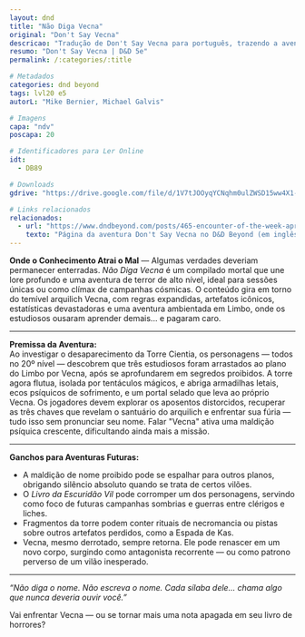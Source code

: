 ```yaml
---
layout: dnd
title: "Não Diga Vecna"
original: "Don't Say Vecna"
descricao: "Tradução de Don't Say Vecna para português, trazendo a aventura para a comunidade brasileira."
resumo: "Don't Say Vecna | D&D 5e"
permalink: /:categories/:title

# Metadados
categories: dnd beyond
tags: lvl20 e5
autorL: "Mike Bernier, Michael Galvis"

# Imagens
capa: "ndv"
poscapa: 20

# Identificadores para Ler Online
idt:
  - DB89

# Downloads
gdrive: "https://drive.google.com/file/d/1V7tJOOyqYCNqhm0ulZWSD15ww4X1-m8-/view?usp=sharing"

# Links relacionados
relacionados:
  - url: "https://www.dndbeyond.com/posts/465-encounter-of-the-week-april-showers-and-foul"
    texto: "Página da aventura Don't Say Vecna no D&D Beyond (em inglês)"
---
```


**Onde o Conhecimento Atrai o Mal** — Algumas verdades deveriam permanecer enterradas. _Não Diga Vecna_ é um compilado
mortal que une lore profundo e uma aventura de terror de alto nível, ideal para sessões únicas ou como clímax de
campanhas cósmicas. O conteúdo gira em torno do temível arquilich Vecna, com regras expandidas, artefatos icônicos,
estatísticas devastadoras e uma aventura ambientada em Limbo, onde os estudiosos ousaram aprender demais... e pagaram
caro.

---

**Premissa da Aventura:**  
Ao investigar o desaparecimento da Torre Cientia, os personagens — todos no 20º nível — descobrem que três estudiosos
foram arrastados ao plano do Limbo por Vecna, após se aprofundarem em segredos proibidos. A torre agora flutua, isolada
por tentáculos mágicos, e abriga armadilhas letais, ecos psíquicos de sofrimento, e um portal selado que leva ao próprio
Vecna. Os jogadores devem explorar os aposentos distorcidos, recuperar as três chaves que revelam o santuário do
arquilich e enfrentar sua fúria — tudo isso sem pronunciar seu nome. Falar "Vecna" ativa uma maldição psíquica
crescente, dificultando ainda mais a missão.

---

**Ganchos para Aventuras Futuras:**

-   A maldição de nome proibido pode se espalhar para outros planos, obrigando silêncio absoluto quando se trata de
    certos vilões.
-   O _Livro da Escuridão Vil_ pode corromper um dos personagens, servindo como foco de futuras campanhas sombrias e
    guerras entre clérigos e liches.
-   Fragmentos da torre podem conter rituais de necromancia ou pistas sobre outros artefatos perdidos, como a Espada de
    Kas.
-   Vecna, mesmo derrotado, sempre retorna. Ele pode renascer em um novo corpo, surgindo como antagonista recorrente —
    ou como patrono perverso de um vilão inesperado.

---

_“Não diga o nome. Não escreva o nome. Cada sílaba dele... chama algo que nunca deveria ouvir você.”_

Vai enfrentar Vecna — ou se tornar mais uma nota apagada em seu livro de horrores?
